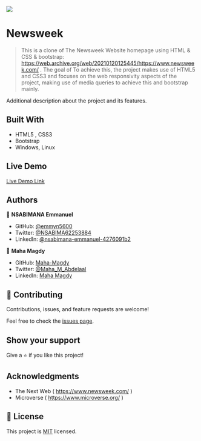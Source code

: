 ![](https://img.shields.io/badge/Microverse-blueviolet)

# Newsweek

> This is a clone of The Newsweek Website homepage using HTML & CSS & bootstrap: https://web.archive.org/web/20210120125445/https://www.newsweek.com/ . The goal of
> To achieve this, the project makes use of HTML5 and CSS3 and focuses on the web responsivity aspects of the project, making use of media queries to achieve this and bootstrap mainly.

Additional description about the project and its features.

## Built With

- HTML5 , CSS3
- Bootstrap
- Windows, Linux

## Live Demo

[Live Demo Link](https://emmyn5600.github.io/NewsWeek/)

## Authors

👤 **NSABIMANA Emmanuel**

- GitHub: [@emmyn5600](https://github.com/Emmyn5600)
- Twitter: [@NSABIMA62253884](https://twitter.com/NSABIMA62253884)
- LinkedIn: [@nsabimana-emmanuel-4276091b2](https://www.linkedin.com/in/nsabimana-emmanuel-4276091b2/)

👤 **Maha Magdy**

- GitHub: [Maha-Magdy](https://github.com/Maha-Magdy)
- Twitter: [@Maha_M_Abdelaal](https://twitter.com/Maha_M_Abdelaal)
- LinkedIn: [Maha Magdy](https://www.linkedin.com/in/maha-magdy-18a8a7116/)

## 🤝 Contributing

Contributions, issues, and feature requests are welcome!

Feel free to check the [issues page](issues/).

## Show your support

Give a ⭐️ if you like this project!

## Acknowledgments

- The Next Web ( https://www.newsweek.com/ )
- Microverse ( https://www.microverse.org/ )

## 📝 License

This project is [MIT](lic.url) licensed.
